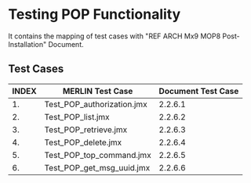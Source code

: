 # Testing POP Functionality 

It contains the mapping of test cases with "REF ARCH Mx9 MOP8 Post-Installation" Document.

## Test Cases

|INDEX   	|MERLIN Test Case   		|Document Test Case   	|
|---		|---				|---			|
|1.   		|Test_POP_authorization.jmx	|2.2.6.1	   	|
|2.   		|Test_POP_list.jmx		|2.2.6.2	   	|
|3.   		|Test_POP_retrieve.jmx		|2.2.6.3	   	|
|4.   		|Test_POP_delete.jmx		|2.2.6.4	   	|
|5.   		|Test_POP_top_command.jmx	|2.2.6.5	   	|
|6.   		|Test_POP_get_msg_uuid.jmx	|2.2.6.6	   	|
